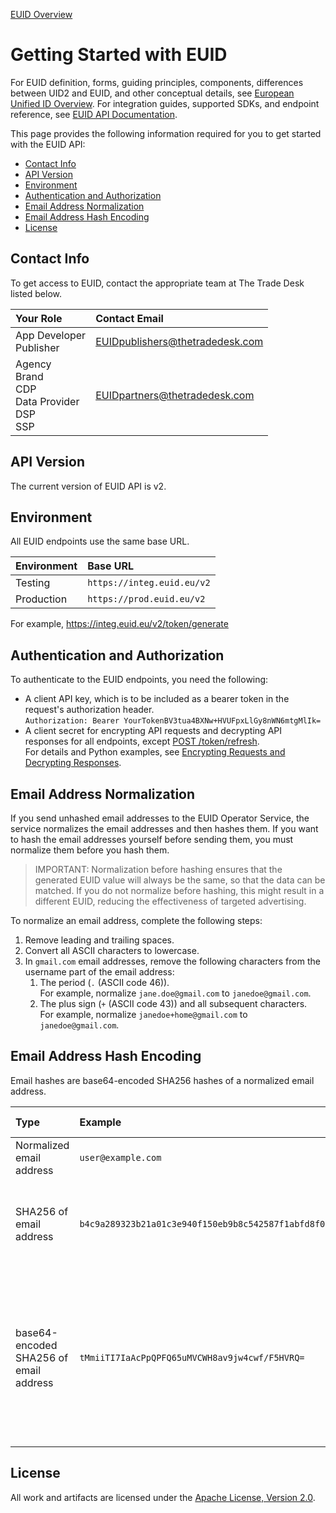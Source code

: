 [EUID Overview](../README.md) 

# Getting Started with EUID
For EUID definition, forms, guiding principles, components, differences between UID2 and EUID, and other conceptual details, see [European Unified ID Overview](../README.md). For integration guides, supported SDKs, and endpoint reference, see [EUID API Documentation](v2/summary-doc-v2.md).

This page provides the following information required for you to get started with the EUID API:
* [Contact Info](#contact-info)
* [API Version](#api-version)
* [Environment](#environment)
* [Authentication and Authorization](#authentication-and-authorization)
* [Email Address Normalization](#email-address-normalization)
* [Email Address Hash Encoding](#email-address-hash-encoding)
* [License](#license)


## Contact Info

To get access to EUID, contact the appropriate team at The Trade Desk listed below. 

| Your Role | Contact Email |
| :--- | :--- |
| App Developer<br/>Publisher | EUIDpublishers@thetradedesk.com |
| Agency<br/>Brand<br/>CDP<br/>Data Provider<br/>DSP<br/>SSP | EUIDpartners@thetradedesk.com |

## API Version

The current version of EUID API is v2.

## Environment 

All EUID endpoints use the same base URL.

| Environment | Base URL |
| :--- | :--- |
| Testing | ```https://integ.euid.eu/v2``` |
| Production | ```https://prod.euid.eu/v2``` |

For example, https://integ.euid.eu/v2/token/generate

## Authentication and Authorization

To authenticate to the EUID endpoints, you need the following:

- A client API key, which is to be included as a bearer token in the request's authorization header. 
  <br/>```Authorization: Bearer YourTokenBV3tua4BXNw+HVUFpxLlGy8nWN6mtgMlIk=```
- A client secret for encrypting API requests and decrypting API responses for all endpoints, except [POST /token/refresh](v2/endpoints/post-token-refresh.md). <br/>For details and Python examples, see [Encrypting Requests and Decrypting Responses](v2/getting-started/gs-encryption-decryption.md).


## Email Address Normalization

If you send unhashed email addresses to the EUID Operator Service, the service normalizes the email addresses and then hashes them. If you want to hash the email addresses yourself before sending them, you must normalize them before you hash them.

> IMPORTANT: Normalization before hashing ensures that the generated EUID value will always be the same, so that the data can be matched. If you do not normalize before hashing, this might result in a different EUID, reducing the effectiveness of targeted advertising.

To normalize an email address, complete the following steps:

1. Remove leading and trailing spaces.
2. Convert all ASCII characters to lowercase.
3. In `gmail.com` email addresses, remove the following characters from the username part of the email address:
    1. The period  (`.` (ASCII code 46)).<br/>For example, normalize `jane.doe@gmail.com` to `janedoe@gmail.com`.
    2. The plus sign (`+` (ASCII code 43)) and all subsequent characters.<br/>For example, normalize `janedoe+home@gmail.com` to `janedoe@gmail.com`.

## Email Address Hash Encoding

Email hashes are base64-encoded SHA256 hashes of a normalized email address.

| Type | Example | Comments and Usage |
| :--- | :--- | :--- |
| Normalized email address | `user@example.com` | N/A |
| SHA256 of email address | `b4c9a289323b21a01c3e940f150eb9b8c542587f1abfd8f0e1cc1ffc5e475514` | This 64-character string is a hex-encoded representation of 32-byte SHA256.|
| base64-encoded SHA256 of email address | `tMmiiTI7IaAcPpQPFQ65uMVCWH8av9jw4cwf/F5HVRQ=` | This 44-character string is a base64-encoded representation of 32-byte SHA256.<br/>Use this encoding for `email_hash` values sent in the request body. |


## License
All work and artifacts are licensed under the [Apache License, Version 2.0](http://www.apache.org/licenses/LICENSE-2.0.txt).
